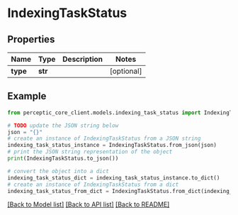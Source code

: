 # IndexingTaskStatus


## Properties

Name | Type | Description | Notes
------------ | ------------- | ------------- | -------------
**type** | **str** |  | [optional] 

## Example

```python
from perceptic_core_client.models.indexing_task_status import IndexingTaskStatus

# TODO update the JSON string below
json = "{}"
# create an instance of IndexingTaskStatus from a JSON string
indexing_task_status_instance = IndexingTaskStatus.from_json(json)
# print the JSON string representation of the object
print(IndexingTaskStatus.to_json())

# convert the object into a dict
indexing_task_status_dict = indexing_task_status_instance.to_dict()
# create an instance of IndexingTaskStatus from a dict
indexing_task_status_from_dict = IndexingTaskStatus.from_dict(indexing_task_status_dict)
```
[[Back to Model list]](../README.md#documentation-for-models) [[Back to API list]](../README.md#documentation-for-api-endpoints) [[Back to README]](../README.md)


